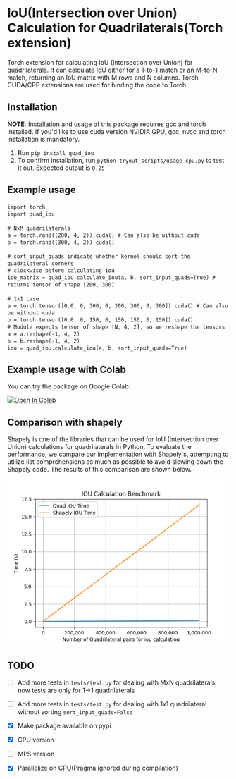 # IoU(Intersection over Union) Calculation for Quadrilaterals(Torch extension)

Torch extension for calculating IoU (Intersection over Union) for quadrilaterals. It can calculate IoU either for a 1-to-1 match or an M-to-N match, returning an IoU matrix with M rows and N columns. Torch CUDA/CPP extensions are used for binding the code to Torch.

## Installation

**NOTE:** Installation and usage of this package requires gcc and torch installed. If you'd like to use cuda version NVIDIA GPU, gcc, nvcc and torch installation is mandatory.

1. Run `pip install quad_iou`
2. To confirm installation, run `python tryout_scripts/usage_cpu.py` to test it out. Expected output is `0.25`

## Example usage
```
import torch
import quad_iou

# NxM quadrilaterals
a = torch.rand((200, 4, 2)).cuda() # Can also be without cuda
b = torch.rand((300, 4, 2)).cuda()

# sort_input_quads indicate whether kernel should sort the quadrilateral corners
# clockwise before calculating iou
iou_matrix = quad_iou.calculate_iou(a, b, sort_input_quads=True) # returns tensor of shape [200, 300]

# 1x1 case
a = torch.tensor([0.0, 0, 300, 0, 300, 300, 0, 300]).cuda() # Can also be without cuda
b = torch.tensor([0.0, 0, 150, 0, 150, 150, 0, 150]).cuda()
# Module expects tensor of shape [N, 4, 2], so we reshape the tensors
a = a.reshape(-1, 4, 2)
b = b.reshape(-1, 4, 2)
iou = quad_iou.calculate_iou(a, b, sort_input_quads=True)
```

## Example usage with Colab
You can try the package on Google Colab:

[![Open In Colab](https://colab.research.google.com/assets/colab-badge.svg)](https://colab.research.google.com/drive/1Po7oJywlEXEeMJZRqxVNH3jEpRUfA2d_?usp=sharing)

## Comparison with shapely

Shapely is one of the libraries that can be used for IoU (Intersection over Union) calculations for quadrilaterals in Python. To evaluate the performance, we compare our implementation with Shapely's, attempting to utilize list comprehensions as much as possible to avoid slowing down the Shapely code. The results of this comparison are shown below.

![Comparison](comparison/iou_benchmark_plot.png)

## TODO
- [ ] Add more tests in `tests/test.py` for dealing with MxN quadrilaterals, now tests are only for 1->1 quadrilaterals
- [ ] Add more tests in `tests/test.py` for dealing with 1x1 quadrilateral without sorting `sort_input_quads=False`
- [x] Make package available on pypi
- [x] CPU version
- [ ] MPS version
- [x] Parallelize on CPU(Pragma ignored during compilation)

